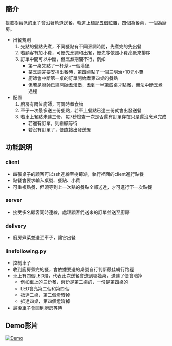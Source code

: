 ## 簡介
搭載樹莓派的車子會沿著軌道送餐，軌道上標記五個位置，四個為餐桌，一個為廚房。
- 出餐規則
    1. 先點的餐點先煮，不同餐點有不同烹調時間，先煮完的先出餐
    2. 若顧客有加小費，可優先烹調和出餐，優先序依照小費高低來排序
    3. 訂單中間可以中斷，但烹煮期間不行，例如
       - 第一桌先點了一杯茶+一個漢堡
       - 茶烹調完要安排出餐時，第四桌點了一個三明治+10元小費
       - 廚師會中斷第一桌的訂單開始煮第四桌的餐點
       - 但若是廚師已經開始煮漢堡，煮到一半第四桌才點餐，無法中斷烹煮過程
- 配置
    1. 廚房有兩位廚師，可同時煮食物
    2. 車子一次最多送三份餐點，若車上餐點已達三份就會出發送餐
    3. 若車上餐點未達三份，每7秒檢查一次是否還有訂單存在只是還沒烹煮完成
       - 若還有訂單，則繼續等待
       - 若沒有訂單了，便直接出發送餐

## 功能說明

### client
- 四張桌子的顧客可以ssh連線至樹莓派，執行裡面的client進行點餐
- 點餐會要求輸入桌號、餐點、小費
- 可重複點餐，但須等到上一次點的餐點全部送達，才可進行下一次點餐

### server
- 接受多名顧客同時連線，處理顧客們送來的訂單並送至廚房

### delivery
- 廚房煮菜並送至車子，讓它出餐

### linefollowing.py
- 控制車子
- 收到廚房煮完的餐，會依據要送的桌號自行判斷最佳繞行路徑
- 車上有四個LED燈，代表此次送餐會送到哪幾桌，送達了便會暗掉
  - 例如車上的三份餐，兩份是第二桌的，一份是第四桌的
  - LED會亮第二個和第四個
  - 抵達二桌，第二個燈暗掉
  - 抵達四桌，第四個燈暗掉
- 最後車子會回到廚房等待

## Demo影片
[![Demo](https://img.youtube.com/vi/LEyM44YSEro/0.jpg)](https://youtu.be/LEyM44YSEro)
